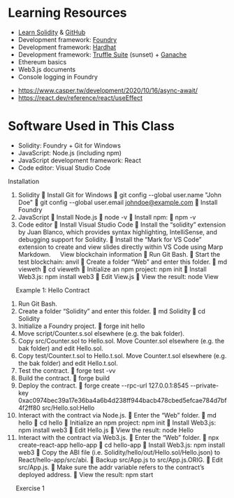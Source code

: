 # Learning Resources
+ [Learn Solidity](https://www.alchemy.com/university/courses/solidity) & [GitHub](https://github.com/alchemyplatform/learn-solidity-presentations)
+ Development framework: [Foundry](https://book.getfoundry.sh/)
+ Development framework: [Hardhat](https://hardhat.org/)
+ Development framework: [Truffle Suite](https://archive.trufflesuite.com/) (sunset) + [Ganache](https://archive.trufflesuite.com/ganache/)
+ Ethereum basics
+ Web3.js documents
+ Console logging in Foundry
* https://www.casper.tw/development/2020/10/16/async-await/
* https://react.dev/reference/react/useEffect

# Software Used in This Class
+ Solidity: Foundry + Git for Windows
+ JavaScript: Node.js (including npm)
+ JavaScript development framework: React
+ Code editor: Visual Studio Code


Installation
1.	Solidity
	Install Git for Windows
	git config --global user.name "John Doe"
	git config --global user.email johndoe@example.com
	Install Foundry
2.	JavaScript
	Install Node.js
	node -v
	Install npm: 
	npm -v
3.	Code editor
	Install Visual Studio Code
	Install the “solidity” extension by Juan Blanco, which provides syntax highlighting, IntelliSense, and debugging support for Solidity.
	Install the “Mark for VS Code” extension to create and view slides directly within VS Code using Marp Markdown.
 
View blockchain information
	Run Git Bash.
	Start the test blockchain: anvil
	Create a folder “Web” and enter this folder.
	md vieweth
	cd vieweth
	Initialize an npm project: npm init
	Install Web3.js: npm install web3
	Edit View.js
	View the result: node View

 
Example 1: Hello Contract
1.	Run Git Bash.
2.	Create a folder “Solidity” and enter this folder.
	md Solidity
	cd Solidity
3.	Initialize a Foundry project.
	forge init hello
4.	Move script/Counter.s.sol elsewhere (e.g. the bak folder).
5.	Copy src/Counter.sol to Hello.sol. Move Counter.sol elsewhere (e.g. the bak folder) and edit Hello.sol.
6.	Copy test/Counter.t.sol to Hello.t.sol. Move Counter.t.sol elsewhere (e.g. the bak folder) and edit Hello.t.sol.
7.	Test the contract.
	forge test -vv
8.	Build the contract.
	forge build
9.	Deploy the contract.
	forge create --rpc-url 127.0.0.1:8545 --private-key 0xac0974bec39a17e36ba4a6b4d238ff944bacb478cbed5efcae784d7bf4f2ff80 src/Hello.sol:Hello
10.	Interact with the contract via Node.js.
	Enter the “Web” folder.
	md hello
	cd hello
	Initialize an npm project: npm init
	Install Web3.js: npm install web3
	Edit Hello.js
	View the result: node Hello
11.	Interact with the contract via Web3.js.
	Enter the “Web” folder.
	npx create-react-app hello-app
	cd hello-app
	Install Web3.js: npm install web3
	Copy the ABI file (i.e. Solidity/hello/out/Hello.sol/Hello.json) to React/hello-app/src/abi.
	Backup src/App.js to src/App.js.ORIG.
	Edit src/App.js.
	Make sure the addr variable refers to the contract’s deployed address.
	View the result: npm start

 
Exercise 1

